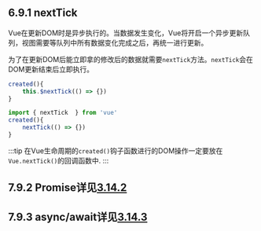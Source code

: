 
## 6.9.1 nextTick
Vue在更新DOM时是异步执行的。当数据发生变化，Vue将开启一个异步更新队列，视图需要等队列中所有数据变化完成之后，再统一进行更新。

为了在更新DOM后能立即拿的修改后的数据就需要`nextTick`方法。`nextTick`会在DOM更新结束后立即执行。
<CodeGroup>
  <CodeGroupItem title="Vue2" active>    

  ```js
  created(){
      this.$nextTick(() => {})
  }
  ```
  </CodeGroupItem>
   <CodeGroupItem title="Vue3">   

  ```js
  import { nextTick  } from 'vue'
  created(){
      nextTick(() => {})
  }
  ```
  </CodeGroupItem>
</CodeGroup>

:::tip
在Vue生命周期的`created()`钩子函数进行的DOM操作一定要放在`Vue.nextTick()`的回调函数中.
:::

## 7.9.2 Promise详见[3.14.2](/frontend/javascript/sync_asyn#_3-14-2promise)
## 7.9.3 async/await详见[3.14.3](/frontend/javascript/sync_asyn#_3-14-3async-await)